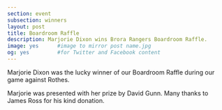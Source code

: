 ```yaml
---
section: event
subsection: winners
layout: post
title: Boardroom Raffle
description: Marjorie Dixon wins Brora Rangers Boardroom Raffle.
image: yes      #image to mirror post name.jpg
og: yes         #for Twitter and Facebook content
---
```

Marjorie Dixon was the lucky winner of our Boardroom Raffle during our game against Rothes.

Marjorie was presented with her prize by David Gunn. Many thanks to James Ross for his kind donation.